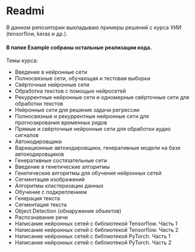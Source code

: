 # Readmi
В данном репозитории выкладываю примеры решений с курса УИИ (tensorflow, keras и др.).

#### В папке Example собраны остальные реализации кода.

Темы курса:
- Введение в нейронные сети
- Полносвязные сети, обучающая и тестовая выборки
- Свёрточные нейронные сети
- Обработка текстов с помощью нейросетей
- Рекуррентные нейронные сети и одномерные свёрточные сети для обработки текстов
- Нейронные сети для решения задачи регрессии
- Полносвязные и рекуррентные нейронные сети для прогнозирования временных рядов
- Прямые и свёрточные нейронные сети для обработки аудио сигналов
- Автокодировщики
- Вариационные автокодировщики, генеративные модели на базе автокодировщиков
- Генеративные состязательные сети
- Введение в генетические алгоритмы
- Генетические алгоритмы для обучения нейронных сетей
- Сегментация изображений
- Алгоритмы кластеризации данных
- Обучение с подкреплением
- Генерация текста
- Cегментация текста
- Object Detection (обнаружение объектов)
- Распознавание речи
- Написание нейронных сетей с библиотекой Tensorflow. Часть 1
- Написание нейронных сетей с библиотекой Tensorflow. Часть 2
- Написание нейронных сетей с библиотекой PyTorch. Часть 1
- Написание нейронных сетей с библиотекой PyTorch. Часть 2
